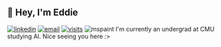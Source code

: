 ## 👋 Hey, I'm Eddie
[![linkedin](https://img.shields.io/badge/-@edwardli--5775-blue?style=flat-square&logo=LinkedIn)](https://www.linkedin.com/in/edwardli-5775/) [![email](https://img.shields.io/badge/-ed@ward.li-c14438?style=flat-square&logo=Gmail&logoColor=white&link=mailto:ed@ward.li)](mailto:ed@ward.li) [![visits](https://badges.pufler.dev/visits/mooey5775/mooey5775?style=flat-square)](https://badges.pufler.dev) ![mspaint](https://img.shields.io/badge/powered%20by-coffee-brown?style=flat-square&logo=Buy%20Me%20A%20Coffee)
I'm currently an undergrad at CMU studying AI. Nice seeing you here :>
